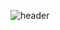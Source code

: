 ![header](https://capsule-render.vercel.app/api?type=wave&color=0:#8a2be2,100:#D09AFF&height=300&section=header&text=Jimin's%20Github&fontSize=90)
